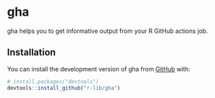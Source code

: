 
# gha

<!-- badges: start -->
<!-- badges: end -->

gha helps you to get informative output from your R GitHub actions job.

## Installation

You can install the development version of gha from [GitHub](https://github.com/) with:

``` r
# install.packages("devtools")
devtools::install_github("r-lib/gha")
```
